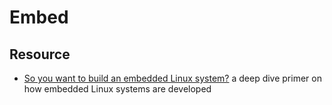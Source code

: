 # Embed

## Resource

- [So you want to build an embedded Linux system?](https://jaycarlson.net/embedded-linux/) a deep dive primer on how embedded Linux systems are developed
